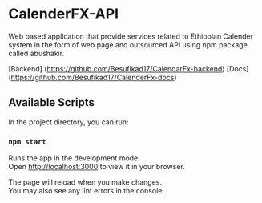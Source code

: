 # CalenderFX-API

Web based application that provide services related to Ethiopian Calender
system in the form of web page and outsourced API using npm package called
abushakir.

[Backend] (https://github.com/Besufikad17/CalendarFx-backend)
[Docs] (https://github.com/Besufikad17/CalenderFx-docs)

## Available Scripts

In the project directory, you can run:

### `npm start`

Runs the app in the development mode.\
Open [http://localhost:3000](http://localhost:3000) to view it in your browser.

The page will reload when you make changes.\
You may also see any lint errors in the console.


